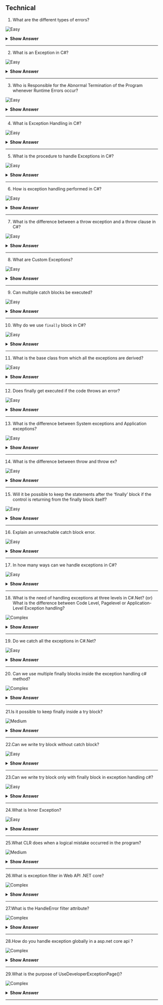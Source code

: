 ## Technical

1. What are the different types of errors?

![Easy](https://github.com/revaturelabs/interviewquestions/blob/dev/ComplexityTags/simple%20(2).svg)

<details> <summary> <b> Show Answer </b> </summary>

<blockquote> 

When we write and execute our code in the .NET framework then there is a possibility of two types of error occurrences. They are as follows:

- Compilation Errors
- Runtime Errors

</blockquote> 

</details>

---

2. What is an Exception in C#?

![Easy](https://github.com/revaturelabs/interviewquestions/blob/dev/ComplexityTags/simple%20(2).svg)

<details> <summary> <b> Show Answer </b> </summary>

<blockquote> 

An Exception is a class in C# which is responsible for the abnormal termination of the program when runtime errors occur while running the program.  So, these errors (runtime) are very dangerous because whenever the runtime errors occur in the programs, the program gets terminated abnormally on the same line where the error gets occurred without executing the next line of code.

**Note**: Most people are saying Runtime Errors are Exceptions which is not true. Exceptions are classes that are responsible for the abnormal termination of the program when runtime errors occur.

</blockquote>

</details>

---

3. Who is Responsible for the Abnormal Termination of the Program whenever Runtime Errors occur?

![Easy](https://github.com/revaturelabs/interviewquestions/blob/dev/ComplexityTags/simple%20(2).svg)

<details> <summary> <b> Show Answer </b> </summary>

<blockquote> 

Objects of Exception classes are responsible for the abnormal termination of the program whenever runtime errors occur. These exception classes are predefined under BCL (Base Class Libraries) where a separate class is provided for every different type of exception like,

- IndexOutOfRangeException
- FormatException
- NullReferenceException 

**Note**: Exception class is the superclass of all Exception classes in C#.

</blockquote>

</details>

---

4. What is Exception Handling in C#?

![Easy](https://github.com/revaturelabs/interviewquestions/blob/dev/ComplexityTags/simple%20(2).svg)

<details> <summary> <b> Show Answer </b> </summary>

<blockquote> 

The process of catching the exception for converting the CLR-given exception message to an end-user understandable message and for stopping the abnormal termination of the program whenever runtime errors are occurring is called Exception Handling in C#. Once we handle an exception under a program, we will get the following advantages: -

- We can stop the Abnormal Termination
- We can perform any corrective action that may resolve the problem.
- Displaying a user-friendly error message, so that the user can resolve the problem provided if it is under his control.

</blockquote>

</details>

---

5. What is the procedure to handle Exceptions in C#?

![Easy](https://github.com/revaturelabs/interviewquestions/blob/dev/ComplexityTags/simple%20(2).svg)

<details> <summary> <b> Show Answer </b> </summary>

<blockquote> 

The Exception Handling in C# is a 4 steps procedure:

- Preparing the exception object that is appropriate to the current logical mistake.
- Throwing that exception to the appropriate exception handler.
- Catching that exception.
- Taking necessary actions against that exception.

</blockquote>

</details>

---

6.  How is exception handling performed in C#?

![Easy](https://github.com/revaturelabs/interviewquestions/blob/dev/ComplexityTags/simple%20(2).svg)

<details> <summary> <b> Show Answer </b> </summary>

<blockquote> 

In C#, exception handling helps detect errors in code at runtime. The process is implemented using four different keywords:

`<Try>` identifies blocks of code where exceptions are activated
`<Catch>` catches the exceptions that have been identified by <Try>
`<Finally>` executes a given set of statements depending on whether an exception is thrown out or not
`<Throw>` removes the exception

</blockquote>

</details>

---

7. What is the difference between a throw exception and a throw clause in C#?

![Easy](https://github.com/revaturelabs/interviewquestions/blob/dev/ComplexityTags/simple%20(2).svg)

<details> <summary> <b> Show Answer </b> </summary>

<blockquote> 

The fundamental difference is that throw exceptions overwrite the stack trace, whereas throw clauses retain the stack information. As such, it is much harder to retrieve the original code responsible for throwing the exception with throw exceptions. 

</blockquote>

</details>

---

8. What are Custom Exceptions?

![Easy](https://github.com/revaturelabs/interviewquestions/blob/dev/ComplexityTags/simple%20(2).svg)

<details> <summary> <b> Show Answer </b> </summary>

<blockquote> 

Sometimes there are some errors that need to be handled as per user requirements. Custom exceptions are used for them and are used as defined exceptions.

**Example**

```C#

using System;
class InvalidAgeException : Exception {
    public InvalidAgeException() : base() {}
    public InvalidAgeException(string msg) : base(msg) {}
}
class Person {
    private int age;
    public int Age
    {
        set {
            if ( value &gt;= 19 &amp;&amp; value &lt;= 60 )
                age = value;
            else{
                InvalidAgeException expObj = new InvalidAgeException("The Age input has to be with 19 to 60");
                throw expObj;
                }
            }
        get {
            return age;
            }
    }
}
class Test {
    public static void Main(string []args) {
        Person personObj = new Person();
        Console.Write("Enter the age : ");
        try {
            string ageInput = Console.ReadLine();
            /* convert the string value into int value
            with the help of int.parse() method */
            personObj.Age = int.Parse( ageInput );
            Console.WriteLine("Valid age input");
            }
        catch(InvalidAgeException expObj){
            Console.WriteLine( expObj.Message );
            }
    }
}

```

</blockquote>

</details>

---

9. Can multiple catch blocks be executed?

![Easy](https://github.com/revaturelabs/interviewquestions/blob/dev/ComplexityTags/simple%20(2).svg)

<details> <summary> <b> Show Answer </b> </summary>

<blockquote> 

No, Multiple catch blocks can't be executed. Once the proper catch code is executed, the control is transferred to the finally block and then the code that follows the finally block gets executed.

</blockquote>

</details>

---

10. Why do we use `finally` block in C#?

![Easy](https://github.com/revaturelabs/interviewquestions/blob/dev/ComplexityTags/simple%20(2).svg)

<details> <summary> <b> Show Answer </b> </summary>

<blockquote> 

`Finally` block will be executed irrespective of exception. So, while executing the code in the try block when an exception occurs, control is returned to the catch block and at last, finally block will be executed. So, closing the connection to the database / releasing the file handlers can be kept in the finally block.

</blockquote>

</details>

---

11. What is the base class from which all the exceptions are derived?

![Easy](https://github.com/revaturelabs/interviewquestions/blob/dev/ComplexityTags/simple%20(2).svg)

<details> <summary> <b> Show Answer </b> </summary>

<blockquote> 

`System.Exception`

</blockquote>

</details>

---
 

12. Does finally get executed if the code throws an error?

![Easy](https://github.com/revaturelabs/interviewquestions/blob/dev/ComplexityTags/simple%20(2).svg)

<details> <summary> <b> Show Answer </b> </summary>

<blockquote> 

Yes, Finally block will get executed always.
 
</blockquote>

</details>

---

13. What is the difference between System exceptions and Application exceptions?

![Easy](https://github.com/revaturelabs/interviewquestions/blob/dev/ComplexityTags/simple%20(2).svg)

<details> <summary> <b> Show Answer </b> </summary>

<blockquote> 

- System exceptions are derived directly from a base class `System.SystemException`. A System-level Exception is normally thrown when a nonrecoverable error has occurred.
- Application exceptions can be user-defined exceptions thrown by the applications. If you are designing an application that needs to create its own exceptions class, you are advised to derive custom exceptions from the `System.ApplicationException` class. It is typically thrown when a recoverable error has occurred.
 
</blockquote>

</details>

---

14. What is the difference between throw and throw ex?

![Easy](https://github.com/revaturelabs/interviewquestions/blob/dev/ComplexityTags/simple%20(2).svg)

<details> <summary> <b> Show Answer </b> </summary>

<blockquote> 

throw statement preserves the original error stack information but in throw ex, stack error of exception will be replaced with a stack trace starting with rethrow point.

</blockquote>

</details>

---

15. Will it be possible to keep the statements after the ‘finally’ block if the control is returning from the finally block itself?

![Easy](https://github.com/revaturelabs/interviewquestions/blob/dev/ComplexityTags/simple%20(2).svg)

<details> <summary> <b> Show Answer </b> </summary>

<blockquote> 

This will result in an unreachable catch block error. This is because the control will be returning from the `finally` block itself. The compiler will fail to execute the code after the line with the exception. That is why the execution will show an unreachable code error. 

</blockquote>

</details>

---

16. Explain an unreachable catch block error.

![Easy](https://github.com/revaturelabs/interviewquestions/blob/dev/ComplexityTags/simple%20(2).svg)

<details> <summary> <b> Show Answer </b> </summary>

<blockquote> 

In the case of multiple catch blocks, the order in which catch blocks are placed is from the most specific to the most general ones. That is, the subclasses of an exception should come first, and then the super classes will follow. In case the super classes are kept first, followed by the sub classes after it, the compiler will show an unreachable catch block error.

</blockquote>

</details>

---

17. In how many ways can we handle exceptions in C#?

![Easy](https://github.com/revaturelabs/interviewquestions/blob/dev/ComplexityTags/simple%20(2).svg)

<details> <summary> <b> Show Answer </b> </summary>

<blockquote> 

Three ways we are handling the exceptions 

- Application Level
- Page Level
- Code Level

In addition to the above IIS custom handlers.

</blockquote>

</details>

---

18. What is the need of handling exceptions at three levels in C#.Net?
(or)
What is the difference between Code Level, Pagelevel or Application-Level Exception handling?

![Complex](https://github.com/revaturelabs/interviewquestions/blob/dev/ComplexityTags/Complex%20(2).svg)

<details> <summary> <b> Show Answer </b> </summary>

<blockquote>

**Code Level**: Using try, catch and finally blocks to handle the exceptions 

```C#

try
{
    //block of code
}
catch (Exception e)
{
    
}
finally
{
  
}
```

**Page Level**:

- Here also we have try, catch and finally blocks but these blocks are optional.
- We need to add the below event in the page.

```C#

void Application_Error(object sender, EventArgs e)
{
    Exception exc = Server.GetLastError();
    _________________
    _________________
}
```

- If the exception not handling at the code level, it will come to the above page level

**Application Level**:

- Here also we have try, catch and finally blocks  

- This kind of Exception will be handled in two ways

  - Using WebConfig file.
  - Using Global.asax file.

- **Using WebConfig file**:

```C#

<system.web>
    <customErrors mode="On" defaultRedirect="Page URL">
      <error statusCode="500" redirect="Page URL"/>
    </customErrors>
  </system.web>
```

- **Using Global.asax file**:

- Needs to place the below handler in  `Global.asax` file

```C#

void Application_Error(object sender, EventArgs e)
{
    Exception exc = Server.GetLastError();
    _________________
    _________________
}
```

- If an exception is not handled at the code level and page level, then it will come to the application level.

</blockquote>

</details>

---

19. Do we catch all the exceptions in C#.Net?

![Easy](https://github.com/revaturelabs/interviewquestions/blob/dev/ComplexityTags/simple%20(2).svg)

<details> <summary> <b> Show Answer </b> </summary>

<blockquote> 

Some uncatchable exceptions exist in C#.Net.

**Examples** : OutOfMemoryException and StackOverflowException etc..

</blockquote>

</details>

---
    
20. Can we use multiple finally blocks inside the exception handling c# method?

![Complex](https://github.com/revaturelabs/interviewquestions/blob/dev/ComplexityTags/Complex%20(2).svg)

<details> <summary> <b> Show Answer </b> </summary>

<blockquote> 

Yes, we can write the multiple finally blocks in exception handling c#. For every try block, there needs to be either a catch block or finally block.

</blockquote>

</details>

---

21.Is it possible to keep finally inside a try block?

![Medium](https://github.com/revaturelabs/interviewquestions/blob/dev/ComplexityTags/Medium%20(2).svg)

<details> <summary> <b> Show Answer </b> </summary>

<blockquote> 

Yes, it is possible to keep finally inside a try block.

</blockquote>

</details>

---

22.Can we write try block without catch block?

![Easy](https://github.com/revaturelabs/interviewquestions/blob/dev/ComplexityTags/simple%20(2).svg)

<details> <summary> <b> Show Answer </b> </summary>

<blockquote> 

No, It’s not allowed to write a try block without a catch/finally block. 
You have to write one of either catch or finally with each try block. 
Otherwise you will be prompt with a compilation error.

</blockquote>

</details>

---

23.Can we write try block only with finally block in exception handling c#?

![Easy](https://github.com/revaturelabs/interviewquestions/blob/dev/ComplexityTags/simple%20(2).svg)

<details> <summary> <b> Show Answer </b> </summary>

<blockquote> 

Yes, you can write a try block only with the finally block.

try
{
}
finally
{
}

</blockquote>

</details>

---

24.What is Inner Exception?

![Easy](https://github.com/revaturelabs/interviewquestions/blob/dev/ComplexityTags/simple%20(2).svg)

<details> <summary> <b> Show Answer </b> </summary>

<blockquote> 

The InnerException property returns the Exception instance (original exception) that caused the current exception.

To look at the inner exception, we have to make this program cause an exception to fail. To do that you have 3 options

Enter a Character instead of a number (Causes Format Exception)
Or Enter a very big number that an integer cannot hold (Causes Over Flow Exception)
Or Enter Zero for Second Number (Causes Divide By Zero Exception)

</blockquote>

</details>

---
    
25.What CLR does when a logical mistake occurred in the program?
    
![Medium](https://github.com/revaturelabs/interviewquestions/blob/dev/ComplexityTags/Medium%20(2).svg)

<details> <summary> <b> Show Answer </b> </summary>

<blockquote> 
    
It creates an exception class object that is associated with that logical mistake and terminates the current method execution by throwing that exception object by using the “throw” keyword.
    
</blockquote>

</details>

---
    
26.What is exception filter in Web API .NET core?
    
![Complex](https://github.com/revaturelabs/interviewquestions/blob/dev/ComplexityTags/Complex%20(2).svg)

<details> <summary> <b> Show Answer </b> </summary>

<blockquote> 
    
An exception filter is executed when a controller method throws any unhandled exception that is not an HttpResponseException exception. The HttpResponseException type is a special case, because it is designed specifically for returning an HTTP response.

Exception filters implement the System.Web.Http.Filters.IExceptionFilter interface.   
    
</blockquote>

</details>

---  
    
27.What is the HandleError filter attribute?

![Complex](https://github.com/revaturelabs/interviewquestions/blob/dev/ComplexityTags/Complex%20(2).svg)

<details> <summary> <b> Show Answer </b> </summary>

<blockquote>     

ASP.Net MVC has an attribute called "HandleError" that provides built-in exception filters. The HandleError attribute in ASP.NET MVC can be applied over the action method as well as Controller or at the global level. The HandleError attribute is the default implementation of IExceptionFilter. When we create a MVC application, the HandleError attribute is added within the Global.asax.cs file and registered in the Application_Start event.
    
</blockquote>

</details>

---  

28.How do you handle exception globally in a asp.net core api ?

![Complex](https://github.com/revaturelabs/interviewquestions/blob/dev/ComplexityTags/Complex%20(2).svg)

<details> <summary> <b> Show Answer </b> </summary>

<blockquote>    
    
To configure a custom error handling page for the Production environment, call UseExceptionHandler.
    **
This exception handling middleware:
Catches and logs unhandled exceptions.
Re-executes the request in an alternate pipeline using the path indicated. The request isn't re-executed if the response has started. The template-generated code re-executes the request using the /Error path.
    
</blockquote>

</details>

---  
    
29.What is the purpose of UseDeveloperExceptionPage()?
    
![Complex](https://github.com/revaturelabs/interviewquestions/blob/dev/ComplexityTags/Complex%20(2).svg)

<details> <summary> <b> Show Answer </b> </summary>

<blockquote>    
 
The UseDeveloperExceptionPage extension method adds middleware into the request pipeline which displays developer friendly exception detail page. This helps developers in tracing errors that occur during development phase.

As this middleware displays sensitive information, it is advisable to add it only in development environment.
    
if (env.IsDevelopment() || env.IsStaging())
        {
            app.UseDeveloperExceptionPage();
        }

</blockquote>

</details>

---  
